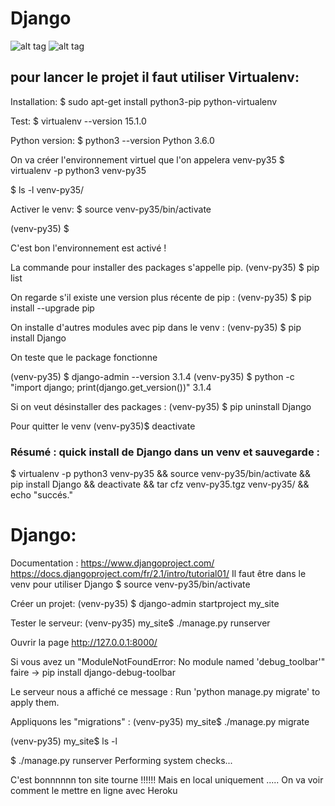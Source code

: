 # Django


![alt tag](https://user-images.githubusercontent.com/43956710/102696271-60cde580-422d-11eb-9f67-3d9dbb0e8516.jpg)
![alt tag](https://user-images.githubusercontent.com/43956710/102696323-cae68a80-422d-11eb-9f0e-124f48cd05a7.jpg)

## pour lancer le projet il faut utiliser Virtualenv:

Installation: $ sudo apt-get install python3-pip python-virtualenv

Test: $ virtualenv --version
15.1.0

Python version: $ python3 --version
Python 3.6.0

On va créer l'environnement virtuel que l'on appelera venv-py35
$ virtualenv -p python3 venv-py35

$ ls -l venv-py35/

Activer le venv: 
$ source venv-py35/bin/activate
 
(venv-py35) $ 
 
C'est bon l'environnement est activé ! 

La commande pour installer des packages s'appelle pip.
(venv-py35) $ pip list

On regarde s'il existe une version plus récente de pip :
(venv-py35) $ pip install --upgrade pip


On installe d'autres modules avec pip dans le venv :
(venv-py35) $ pip install Django

On teste que le package fonctionne

(venv-py35) $ django-admin --version
  3.1.4
(venv-py35) $ python -c "import django; print(django.get_version())"
  3.1.4
  
Si on veut désinstaller des packages :
  (venv-py35) $ pip uninstall Django
  
Pour quitter le venv 
(venv-py35)$ deactivate

### Résumé : quick install de Django dans un venv et sauvegarde : 
   $ virtualenv -p python3 venv-py35 && source venv-py35/bin/activate &&
    pip install Django && deactivate && tar cfz venv-py35.tgz venv-py35/ &&
    echo "succés."


# Django: 
Documentation :
    https://www.djangoproject.com/
    https://docs.djangoproject.com/fr/2.1/intro/tutorial01/
Il faut être dans le venv pour utiliser Django 
  $ source venv-py35/bin/activate
  
Créer un projet:
 (venv-py35) $ django-admin startproject my_site
 
Tester le serveur: 
  (venv-py35) my_site$ ./manage.py runserver
   
   Ouvrir la page http://127.0.0.1:8000/

Si vous avez un "ModuleNotFoundError: No module named 'debug_toolbar'" 
faire -> pip install django-debug-toolbar 

Le serveur nous a affiché ce message :
  Run 'python manage.py migrate' to apply them.

Appliquons les "migrations" :
  (venv-py35) my_site$ ./manage.py migrate
 
  (venv-py35) my_site$ ls -l

  $ ./manage.py runserver
  Performing system checks...
  
C'est bonnnnnn ton site tourne !!!!!! 
Mais en local uniquement ..... 
On va voir comment le mettre en ligne avec Heroku

